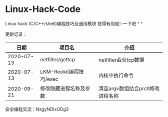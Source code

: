 # Linux-Hack-Code
 Linux hack (C/C++/shell)编程技巧及通用模块  觉得有用就✨一下吧 ^ ^

 更新记录：

日期 | 项目名 |  介绍  
-|-|-
2020-07-13 | netfilter/gettcp | netfilter截获tcp数据 |
2020-07-13 | LKM-Rookit编程技巧/exec | 内核中执行命令 |
2020-09-21 | 修改隐藏进程名称及参数 | 清空argv数组结合prctl修改进程名称 |



安全编程交流：NzgyNDIxODg3
